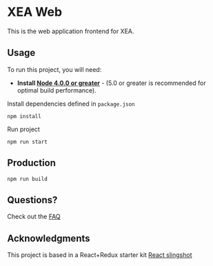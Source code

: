 # XEA Web

This is the web application frontend for XEA.

## Usage

To run this project, you will need:
* **Install [Node 4.0.0 or greater](https://nodejs.org)** - (5.0 or greater is recommended for optimal build performance).

Install dependencies defined in `package.json`

`npm install`

Run project

`npm run start`

## Production
`npm run build`


## Questions?
Check out the [FAQ](/docs/FAQ.md)

## Acknowledgments
This project is based in a React+Redux starter kit [React slingshot](https://github.com/coryhouse/react-slingshot)
